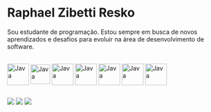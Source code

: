 # Raphael Zibetti Resko

Sou estudante de programação. Estou sempre em busca de novos aprendizados e desafios para evoluir na área de desenvolvimento de software.

<div style="display: inline_block"><br>
  <img align="center" alt="Java" height="50" width="50" <img src="https://cdn.jsdelivr.net/gh/devicons/devicon@latest/icons/java/java-original-wordmark.svg" />
  <img align="center" alt="Java" height="45" width="45" <img src="https://cdn.jsdelivr.net/gh/devicons/devicon@latest/icons/javascript/javascript-original.svg" />
  <img align="center" alt="Java" height="50" width="50" <img src="https://cdn.jsdelivr.net/gh/devicons/devicon@latest/icons/nodejs/nodejs-original-wordmark.svg" />
  <img align="center" alt="Java" height="50" width="50" <img src="https://cdn.jsdelivr.net/gh/devicons/devicon@latest/icons/react/react-original-wordmark.svg" />
  <img align="center" alt="Java" height="50" width="50" <img src="https://cdn.jsdelivr.net/gh/devicons/devicon@latest/icons/typescript/typescript-original.svg" />
  <img align="center" alt="Java" height="50" width="50" <img src="https://cdn.jsdelivr.net/gh/devicons/devicon@latest/icons/css3/css3-original-wordmark.svg" />
  <img align="center" alt="Java" height="50" width="50" <img src="https://cdn.jsdelivr.net/gh/devicons/devicon@latest/icons/html5/html5-original-wordmark.svg" />


  


</div>
  
  ##
 
<div> 
  <a href="https://instagram.com/012_faelr" target="_blank"><img src="https://img.shields.io/badge/-Instagram-%23E4405F?style=for-the-badge&logo=instagram&logoColor=white" target="_blank"></a>
  <a href = "mailto:rapharesko@gmail.com"><img src="https://img.shields.io/badge/-Gmail-%23333?style=for-the-badge&logo=gmail&logoColor=white" target="_blank"></a>
  <a href="https://www.linkedin.com/in/raphaelresko" target="_blank"><img src="https://img.shields.io/badge/-LinkedIn-%230077B5?style=for-the-badge&logo=linkedin&logoColor=white" target="_blank"></a> 
  
</div>
